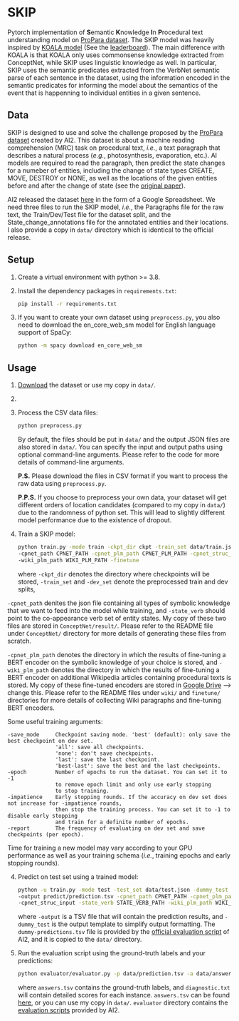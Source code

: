 # SKIP
Pytorch implementation of **S**emantic **K**nowledge **I**n **P**rocedural text understanding model on [ProPara dataset](https://allenai.org/data/propara). The SKIP model was heavily inspired by [KOALA model](https://github.com/ytyz1307zzh/KOALA)  (See the [leaderboard](https://leaderboard.allenai.org/propara/submissions/public)). The main difference with KOALA is that KOALA only uses commonsense knowledge extracted from ConceptNet, while SKIP uses linguistic knowledge as well. In particular, SKIP uses the semantic predicates extracted from the VerbNet semantic parse of each sentence in the dataset, using the information encoded in the semantic predicates for informing the model about the semantics of the event that is happenning to individual entities in a given sentence.

## Data

SKIP is designed to use and solve the challenge proposed by the [ProPara dataset](http://data.allenai.org/propara/) created by AI2. This dataset is about a machine reading comprehension (MRC) task on procedural text, *i.e.*, a text paragraph that describes a natural process (*e.g.*, photosynthesis, evaporation, etc.). AI models are required to read the paragraph, then predict the state changes for a numeber of entities, including the change of state types CREATE, MOVE, DESTROY or NONE, as well as the locations of the given entities before and after the change of state (see the [original paper](chrome-extension://efaidnbmnnnibpcajpcglclefindmkaj/https://arxiv.org/pdf/1805.06975.pdf)).

AI2 released the dataset [here](https://docs.google.com/spreadsheets/d/1x5Ct8EmQs2hVKOYX7b2nS0AOoQi4iM7H9d9isXRDwgM/edit#gid=832930347) in the form of a Google Spreadsheet. We need three files to run the SKIP model, *i.e.*, the Paragraphs file for the raw text, the Train/Dev/Test file for the dataset split, and the State_change_annotations file for the annotated entities and their locations. I also provide a copy in `data/` directory which is identical to the official release.

## Setup

1. Create a virtual environment with python >= 3.8.

2. Install the dependency packages in `requirements.txt`:

   ```bash
   pip install -r requirements.txt
   ```

3. If you want to create your own dataset using `preprocess.py`, you also need to download the en_core_web_sm model for English language support of SpaCy:

   ```bash
   python -m spacy download en_core_web_sm
   ```

## Usage

1. [Download](https://docs.google.com/spreadsheets/d/1x5Ct8EmQs2hVKOYX7b2nS0AOoQi4iM7H9d9isXRDwgM/edit#gid=832930347) the dataset or use my copy in `data/`.

2. 

2. Process the CSV data files:

   ```bash
   python preprocess.py
   ```

   By default, the files should be put in `data/` and the output JSON files are also stored in `data/`. You can specify the input and output paths using optional command-line arguments. Please refer to the code for more details of command-line arguments.
   
   **P.S.** Please download the files in CSV format if you want to process the raw data using `preprocess.py`.
   
   **P.P.S.** If you choose to preprocess your own data, your dataset will get different orders of location candidates (compared to my copy in `data/`) due to the randomness of python set. This will lead to slightly different model performance due to the existence of dropout.

3. Train a SKIP model:

   ```bash
   python train.py -mode train -ckpt_dir ckpt -train_set data/train.json -dev_set data/dev.json\
   -cpnet_path CPNET_PATH -cpnet_plm_path CPNET_PLM_PATH -cpnet_struc_input -state_verb STATE_VERB_PATH\
   -wiki_plm_path WIKI_PLM_PATH -finetune
   ```

   where `-ckpt_dir` denotes the directory where checkpoints will be stored, `-train_set` and `-dev_set` denote the preprocessed train and dev splits, 

`-cpnet_path` denites the json file containing all types of symbolic knowledge that we want to feed into the model while training, and `-state_verb` should point to the co-appearance verb set of entity states. My copy of these two files are stored in `ConceptNet/result/`. Please refer to the README file under `ConceptNet/` directory for more details of generating these files from scratch.

   `-cpnet_plm_path` denotes the directory in which the results of fine-tuning a BERT encoder on the symbolic knowledge of your choice is stored, and `-wiki_plm_path` denotes the directory in which the results of fine-tuning a BERT encoder on additional Wikipedia articles containing procedural texts is stored. My copy of these fine-tuned encoders are stored in [Google Drive](https://drive.google.com/drive/folders/1i0rFPx5DKUXXgoaqlyYsEHLqPonz1yWF?usp=sharing) --> change this. Please refer to the README files under `wiki/` and `finetune/` directories for more details of collecting Wiki paragraphs and fine-tuning BERT encoders.

   Some useful training arguments:

   ```
   -save_mode     Checkpoint saving mode. 'best' (default): only save the best checkpoint on dev set. 
                  'all': save all checkpoints. 
                  'none': don't save checkpoints.
                  'last': save the last checkpoint.
                  'best-last': save the best and the last checkpoints.
   -epoch         Number of epochs to run the dataset. You can set it to -1 
                  to remove epoch limit and only use early stopping 
                  to stop training.
   -impatience    Early stopping rounds. If the accuracy on dev set does not increase for -impatience rounds, 
                  then stop the training process. You can set it to -1 to disable early stopping 
                  and train for a definite number of epochs.
   -report        The frequency of evaluating on dev set and save checkpoints (per epoch).
   ```

   Time for training a new model may vary according to your GPU performance as well as your training schema (*i.e.*, training epochs and early stopping rounds). 

4. Predict on test set using a trained model:

   ```bash
   python -u train.py -mode test -test_set data/test.json -dummy_test data/dummy-predictions.tsv\
   -output predict/prediction.tsv -cpnet_path CPNET_PATH -cpnet_plm_path CPNET_PLM_PATH\
   -cpnet_struc_input -state_verb STATE_VERB_PATH -wiki_plm_path WIKI_PLM_PATH -restore ckpt/best_checkpoint.pt
   ```

   where `-output` is a TSV file that will contain the prediction results, and `-dummy_test` is the output template to simplify output formatting. The `dummy-predictions.tsv` file is provided by the [official evaluation script](https://github.com/allenai/aristo-leaderboard/tree/master/propara/data/test) of AI2, and it is copied to the `data/` directory.

5. Run the evaluation script using the ground-truth labels and your predictions:

   ```bash
   python evaluator/evaluator.py -p data/prediction.tsv -a data/answers.tsv --diagnostics data/diagnostic.txt
   ```

   where `answers.tsv` contains the ground-truth labels, and `diagnostic.txt` will contain detailed scores for each instance. `answers.tsv` can be found [here](https://github.com/allenai/aristo-leaderboard/tree/master/propara/data/test), or you can use my copy in `data/`. `evaluator` directory contains the [evaluation scripts](https://github.com/allenai/aristo-leaderboard/tree/master/propara/evaluator) provided by AI2.

